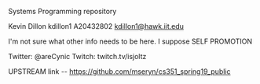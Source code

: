 Systems Programming repository

Kevin Dillon
kdillon1
A20432802
kdillon1@hawk.iit.edu

I'm not sure what other info needs to be here. I suppose SELF PROMOTION

Twitter: @areCynic
Twitch: twitch.tv/isjoltz

UPSTREAM link -- https://github.com/mseryn/cs351_spring19_public
